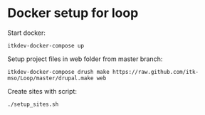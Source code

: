 # Docker setup for loop
Start docker:

    itkdev-docker-compose up

Setup project files in web folder from master branch:

    itkdev-docker-compose drush make https://raw.github.com/itk-mso/Loop/master/drupal.make web

Create sites with script:

    ./setup_sites.sh
